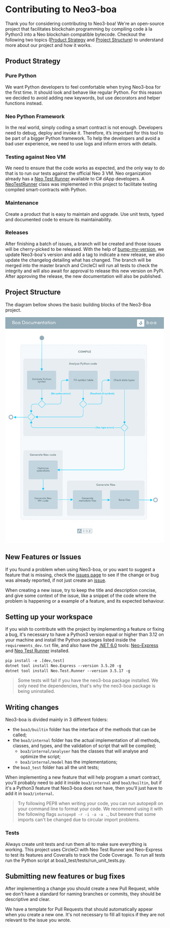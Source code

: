 # Contributing to Neo3-boa

Thank you for considering contributing to Neo3-boa! We're an open-source project that facilitates blockchain programming
by compiling code à la Python3 into a Neo blockchain compatible bytecode. 
Checkout the following two topics ([Product Strategy](#product-strategy) and [Project Structure](#project-structure))
to understand more about our project and how it works.

## Product Strategy

### Pure Python
We want Python developers to feel comfortable when trying Neo3-boa for the first time. It should look and behave like
regular Python. For this reason we decided to avoid adding new keywords, but use decorators and helper functions instead.

### Neo Python Framework
In the real world, simply coding a smart contract is not enough. Developers need to debug, deploy and invoke it.
Therefore, it’s important for this tool to be part of a bigger Python framework. To help the developers and avoid a bad
user experience, we need to use logs and inform errors with details.

### Testing against Neo VM
We need to ensure that the code works as expected, and the only way to do that is to run our tests against the official
Neo 3 VM. Neo organization already has a [Neo Test Runner](https://github.com/ngdenterprise/neo-test#neo-test-runner)
available to C# dApp developers. A [NeoTestRunner](boa3_test/test_drive/testrunner/neo_test_runner.py) class was
implemented in this project to facilitate testing compiled smart-contracts with Python.

### Maintenance
Create a product that is easy to maintain and upgrade. Use unit tests, typed and documented code to ensure its maintainability.

### Releases
After finishing a batch of issues, a branch will be created and those issues will be cherry-picked to be released. With
the help of [bump-my-version](https://github.com/callowayproject/bump-my-version), we update Neo3-boa's version and add a tag to indicate 
a new release, we also update the changelog detailing what has changed. The branch will be merged into the master branch 
and CircleCI will run all tests to check the integrity and will also await for approval to release this new version on 
PyPi. After approving the release, the new documentation will also be published.

## Project Structure

The diagram bellow shows the basic building blocks of the Neo3-Boa project.
<p>
  <img
    src="/.github/resources/images/diagram.png"
    width="500px;">
</p>

## New Features or Issues

If you found a problem when using Neo3-boa, or you want to suggest a feature that is missing, check the [issues page](https://github.com/CityOfZion/neo3-boa/issues)
to see if the change or bug was already reported, if not just create an [issue](https://github.com/CityOfZion/neo3-boa/issues/new/choose).

When creating a new issue, try to keep the title and description concise, and give some context of the issue, like a
snippet of the code where the problem is happening or a example of a feature, and its expected behaviour.

## Setting up your workspace

If you wish to contribute with the project by implementing a feature or fixing a bug, it's necessary to have a Python3
version equal or higher than 3.12 on your machine and install the Python packages listed inside the `requirements_dev.txt`
file, and also have the [.NET 6.0](https://dotnet.microsoft.com/en-us/download/dotnet/6.0) tools: [Neo-Express](https://github.com/neo-project/neo-express#neo-express-and-neo-trace) and [Neo Test Runner](https://github.com/ngdenterprise/neo-test#neo-test-runner)
installed.

```shell
pip install -e .[dev,test]
dotnet tool install Neo.Express --version 3.5.20 -g
dotnet tool install Neo.Test.Runner --version 3.5.17 -g
```

> Some tests will fail if you have the neo3-boa package installed. We only need the dependencies, that's why the 
> neo3-boa package is being uninstalled.


## Writing changes

Neo3-boa is divided mainly in 3 different folders:

- the `boa3/builtin` folder has the interface of the methods that can be called;
- the `boa3/internal` folder has the actual implementation of all methods, classes, and types, and the validation of script that will be compiled;
  - `boa3/internal/analyser` has the classes that will analyse and optimize the script;
  - `boa3/internal/model` has the implementations;
- the `boa3_test` folder has all the unit tests;

When implementing a new feature that will help program a smart contract, you'll probably need to add it inside
`boa3/internal` and `boa3/builtin`, but if it's a Python3 feature that Neo3-boa does not have, then you'll just have to
add it in `boa3/internal`.

> Try following PEP8 when writing your code, you can run autopep8 on your command line to format your code. 
> We recommend using it with the following flags `autopep8 -r -i -a -a .`, but beware that some imports can't be
> changed due to circular import problems.

### Tests

Always create unit tests and run them all to make sure everything is working.
This project uses CircleCI with Neo Test Runner and Neo-Express to test its features and Coveralls to track the Code 
Coverage. To run all tests run the Python script at boa3_test/tests/run_unit_tests.py.

## Submitting new features or bug fixes

After implementing a change you should create a new Pull Request, while we don't have a standard for naming branches
or commits, they should be descriptive and clear.

We have a template for Pull Requests that should automatically appear when you create a new one. It's not necessary to
fill all topics if they are not relevant to the issue you wrote.
